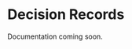 <!-- tldr ::: Decision records and architectural choices -->
<!-- stub ::: Document pending completion -->
<!-- todo ::: @agent complete this document -->
# Decision Records

Documentation coming soon.